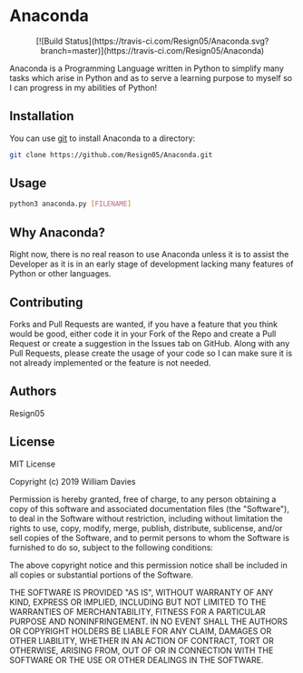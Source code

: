 # Anaconda

<center>[![Build Status](https://travis-ci.com/Resign05/Anaconda.svg?branch=master)](https://travis-ci.com/Resign05/Anaconda)</center>

Anaconda is a Programming Language written in Python to simplify many tasks which arise in Python and as to serve a learning purpose to myself so I can progress in my abilities of Python!

## Installation

You can use [git]() to install Anaconda to a directory:

```bash
git clone https://github.com/Resign05/Anaconda.git
```

## Usage

```bash
python3 anaconda.py [FILENAME]
```

## Why Anaconda?

Right now, there is no real reason to use Anaconda unless it is to assist the Developer as it is in an early stage of development lacking many features of Python or other languages.

## Contributing

Forks and Pull Requests are wanted, if you have a feature that you think would be good, either code it in your Fork of the Repo and create a Pull Request or create a suggestion in the Issues tab on GitHub. Along with any Pull Requests, please create the usage of your code so I can make sure it is not already implemented or the feature is not needed.

## Authors

Resign05

## License

MIT License

Copyright (c) 2019 William Davies

Permission is hereby granted, free of charge, to any person obtaining a copy
of this software and associated documentation files (the "Software"), to deal
in the Software without restriction, including without limitation the rights
to use, copy, modify, merge, publish, distribute, sublicense, and/or sell
copies of the Software, and to permit persons to whom the Software is
furnished to do so, subject to the following conditions:

The above copyright notice and this permission notice shall be included in all
copies or substantial portions of the Software.

THE SOFTWARE IS PROVIDED "AS IS", WITHOUT WARRANTY OF ANY KIND, EXPRESS OR
IMPLIED, INCLUDING BUT NOT LIMITED TO THE WARRANTIES OF MERCHANTABILITY,
FITNESS FOR A PARTICULAR PURPOSE AND NONINFRINGEMENT. IN NO EVENT SHALL THE
AUTHORS OR COPYRIGHT HOLDERS BE LIABLE FOR ANY CLAIM, DAMAGES OR OTHER
LIABILITY, WHETHER IN AN ACTION OF CONTRACT, TORT OR OTHERWISE, ARISING FROM,
OUT OF OR IN CONNECTION WITH THE SOFTWARE OR THE USE OR OTHER DEALINGS IN THE
SOFTWARE.
